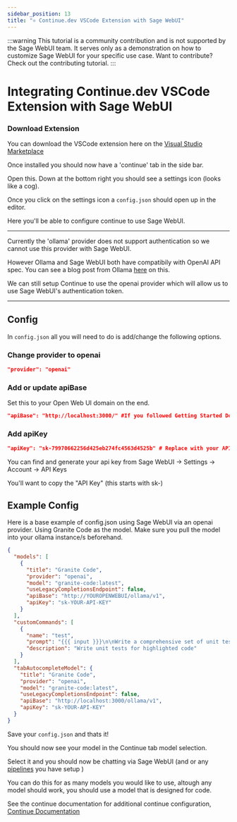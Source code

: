 ```yaml
---
sidebar_position: 13
title: "⚛️ Continue.dev VSCode Extension with Sage WebUI"
---
```


:::warning
This tutorial is a community contribution and is not supported by the Sage WebUI team. It serves only as a demonstration on how to customize Sage WebUI for your specific use case. Want to contribute? Check out the contributing tutorial.
:::

# Integrating Continue.dev VSCode Extension with Sage WebUI

### Download Extension

You can download the VSCode extension here on the [Visual Studio Marketplace](https://marketplace.visualstudio.com/items?itemName=Continue.continue)

Once installed you should now have a 'continue' tab in the side bar.

Open this. Down at the bottom right you should see a settings icon (looks like a cog).

Once you click on the settings icon a `config.json` should open up in the editor.

Here you'll be able to configure continue to use Sage WebUI.

---

Currently the 'ollama' provider does not support authentication so we cannot use this provider with Sage WebUI.

However Ollama and Sage WebUI both have compatibily with OpenAI API spec. You can see a blog post from Ollama [here](https://ollama.com/blog/openai-compatibility) on this.

We can still setup Continue to use the openai provider which will allow us to use Sage WebUI's authentication token.

---

## Config

In `config.json` all you will need to do is add/change the following options.

### Change provider to openai

```json
"provider": "openai"
```

### Add or update apiBase

Set this to your Open Web UI domain on the end.

```json
"apiBase": "http://localhost:3000/" #If you followed Getting Started Docker
```

### Add apiKey

```json
"apiKey": "sk-79970662256d425eb274fc4563d4525b" # Replace with your API key
```

You can find and generate your api key from Sage WebUI -> Settings -> Account -> API Keys

You'll want to copy the "API Key" (this starts with sk-)

## Example Config

Here is a base example of config.json using Sage WebUI via an openai provider. Using Granite Code as the model.
Make sure you pull the model into your ollama instance/s beforehand.

```json
{
  "models": [
    {
      "title": "Granite Code",
      "provider": "openai",
      "model": "granite-code:latest",
      "useLegacyCompletionsEndpoint": false,
      "apiBase": "http://YOUROPENWEBUI/ollama/v1",
      "apiKey": "sk-YOUR-API-KEY"
    }
  ],
  "customCommands": [
    {
      "name": "test",
      "prompt": "{{{ input }}}\n\nWrite a comprehensive set of unit tests for the selected code. It should setup, run tests that check for correctness including important edge cases, and teardown. Ensure that the tests are complete and sophisticated. Give the tests just as chat output, don't edit any file.",
      "description": "Write unit tests for highlighted code"
    }
  ],
  "tabAutocompleteModel": {
    "title": "Granite Code",
    "provider": "openai",
    "model": "granite-code:latest",
    "useLegacyCompletionsEndpoint": false,
    "apiBase": "http://localhost:3000/ollama/v1",
    "apiKey": "sk-YOUR-API-KEY"
  }
}
```

Save your `config.json` and thats it!

You should now see your model in the Continue tab model selection.

Select it and you should now be chatting via Sage WebUI (and or any [pipelines](/pipelines) you have setup )

You can do this for as many models you would like to use, altough any model should work, you should use a model that is designed for code.

See the continue documentation for additional continue configuration, [Continue Documentation](https://docs.continue.dev/reference/Model%20Providers/openai)
